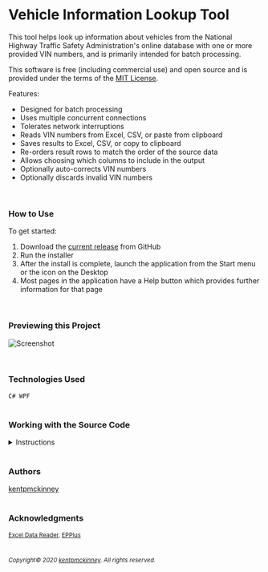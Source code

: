 
# Vehicle Information Lookup Tool


This tool helps look up information about vehicles from the National Highway Traffic Safety Administration's online database with one or more provided VIN numbers, and is primarily intended for batch processing.

This software is free (including commercial use) and open source and is provided under the terms of the [MIT License](https://opensource.org/licenses/MIT).

Features:
 * Designed for batch processing
 * Uses multiple concurrent connections
 * Tolerates network interruptions
 * Reads VIN numbers from Excel, CSV, or paste from clipboard
 * Saves results to Excel, CSV, or copy to clipboard
 * Re-orders result rows to match the order of the source data
 * Allows choosing which columns to include in the output
 * Optionally auto-corrects VIN numbers
 * Optionally discards invalid VIN numbers


  <br/>

### How to Use

To get started:
 1. Download the [current release](https://github.com/kentpmckinney/kpm-vin-lookup-tool/releases) from GitHub
 1. Run the installer
 1. After the install is complete, launch the application from the Start menu or the icon on the Desktop
 1. Most pages in the application have a Help button which provides further information for that page


<br/>

### Previewing this Project

![Screenshot](http://kentpmckinney.github.io/kpm-vin-lookup-tool/Resources/vinlookup.gif)

<br/>

### Technologies Used

  <code>C#
WPF</code>
  <br/>
  <br/>

### Working with the Source Code

<details>
  <summary>Instructions</summary>

  <br>
  The following are suggestions to help set up a development environment for this project. The actual steps needed may differ slightly depending on the operating system and other factors.

  <br/>
  <br/>

  ### Prerequisites

  The following software must be installed and properly configured on the target machine. 

   * Git (recommended)
 * .NET 7.2 or Higher
 * Visual Studio 2019
 * Windows Operating System
  <br/>

  ### Setting up a Development Environment

  The following steps are meant to be a quick way to get the project up and running.

  1. Download a copy of the source code from: https://github.com/kentpmckinney/kpm-vin-lookup-tool or clone using the repository link: https://github.com/kentpmckinney/kpm-vin-lookup-tool.git
1. Open Visual Studio 2019
1. Navigate to the folder location of the source files
1. Open the solution file
1. Press F5 to build and run
  <br/>

  ### Notes

  1. Download a copy of the source code from: https://github.com/kentpmckinney/kpm-vin-lookup-tool or clone using the repository link: https://github.com/kentpmckinney/kpm-vin-lookup-tool.git
1. Open Visual Studio 2019
1. Navigate to the folder location of the source files
1. Open the solution file
1. Press F5 to build and run

  ### Deployment

  In Visual Studio, under Project > Properties, set the build configuration to Release and perform a build. Program files will appear in the release folder and can be used as-is or bundled in an installation package.

</details>

<br/>

### Authors

[kentpmckinney](https://github.com/kentpmckinney)
<br/>
<br/>

### Acknowledgments

<sub>[Excel Data Reader](https://github.com/ExcelDataReader/ExcelDataReader), [EPPlus](https://github.com/JanKallman/EPPlus)</sub>
<br/>
<br/>

###### <sub>Copyright&copy; 2020 [kentpmckinney](https://github.com/kentpmckinney). All rights reserved.</sub>